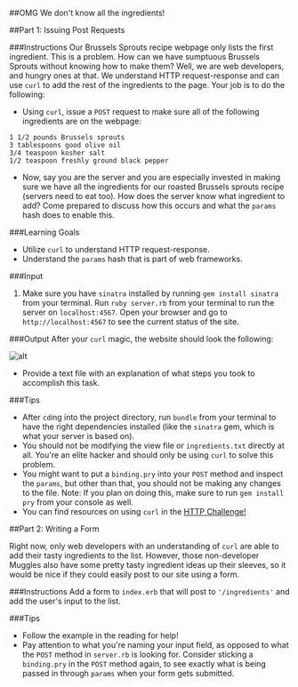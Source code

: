 ##OMG We don't know all the ingredients!

##Part 1: Issuing Post Requests

###Instructions
Our Brussels Sprouts recipe webpage only lists the first ingredient. This is a problem. How can we have sumptuous Brussels Sprouts without knowing how to make them? Well, we are web developers, and hungry ones at that. We understand HTTP request-response and can use `curl` to add the rest of the ingredients to the page. Your job is to do the following:

* Using `curl`, issue a `POST` request to make sure all of the following ingredients are on the webpage:

```
1 1/2 pounds Brussels sprouts
3 tablespoons good olive oil
3/4 teaspoon kosher salt
1/2 teaspoon freshly ground black pepper
```

* Now, say you are the server and you are especially invested in making sure we have all the ingredients for our roasted Brussels sprouts recipe (servers need to eat too). How does the server know what ingredient to add? Come prepared to discuss how this occurs and what the `params` hash does to enable this.

###Learning Goals
* Utilize `curl` to understand HTTP request-response.
* Understand the `params` hash that is part of web frameworks.

###Input
1. Make sure you have `sinatra` installed by running `gem install sinatra` from your terminal. Run `ruby server.rb` from your terminal to run the server on `localhost:4567`. Open your browser and go to `http://localhost:4567` to see the current status of the site.

###Output
After your `curl` magic, the website should look the following:

![alt](https://s3.amazonaws.com/horizon-production/images/FCq35i5.png)

* Provide a text file with an explanation of what steps you took to accomplish this task.

###Tips
* After `cd`ing into the project directory, run `bundle` from your terminal to have the right dependencies installed (like the `sinatra` gem, which is what your server is based on).
* You should not be modifying the view file or `ingredients.txt` directly at all. You're an elite hacker and should only be using `curl` to solve this problem.
* You might want to put a `binding.pry` into your `POST` method and inspect the `params`, but other than that, you should not be making any changes to the file. Note: If you plan on doing this, make sure to run `gem install pry` from your console as well.
* You can find resources on using `curl` in the [HTTP Challenge!](https://learn.launchacademy.com/lessons/http-challenge)

##Part 2: Writing a Form

Right now, only web developers with an understanding of `curl` are able to add their tasty ingredients to the list. However, those non-developer Muggles also have some pretty tasty ingredient ideas up their sleeves, so it would be nice if they could easily post to our site using a form.

###Instructions
Add a form to `index.erb` that will post to `'/ingredients'` and add the user's input to the list.

###Tips
* Follow the example in the reading for help!
* Pay attention to what you're naming your input field, as opposed to what the `POST` method in `server.rb` is looking for. Consider sticking a `binding.pry` in the `POST` method again, to see exactly what is being passed in through `params` when your form gets submitted.
